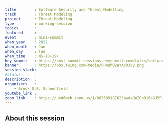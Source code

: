 ```yaml
---
title        : Software Security and Threat Modelling
track        : Threat Modeling
project      : Threat Modeling
type         : working-session
topics       :
featured     :
event        : mini-summit
when_year    : 2022
when_month   : Jan
when_day     : Tue
when_time    : WS-18-19+
hey_summit   : https://post-summit-sessions.heysummit.com/talks/software-security-and-threat-modelling/
banner       : https://pbs.twimg.com/media/FH49hQ2WYAcRJcy.png
session_slack:
#status      : 
description  :
organizers   :
    - Brook S.E. Schoenfield       
youtube_link : 
zoom_link    : https://us06web.zoom.us/j/86358918762?pwd=QWI0b016aGJ5RjkwNmt6U0VKODA1QT09
---
```


## About this session
